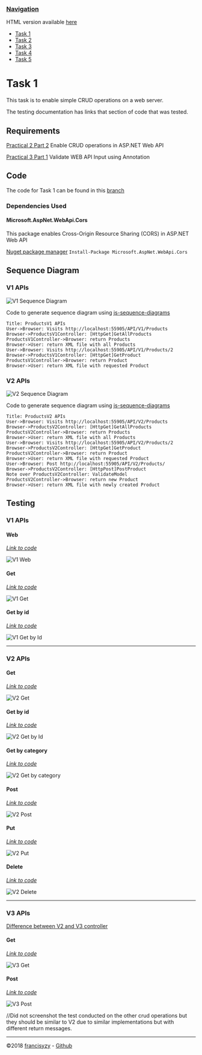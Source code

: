 ### [Navigation](readme.md)

HTML version available [here](https://francisyzy.github.io/CSCAssignment)

- [Task 1](Task1.md#task-1)
- [Task 2](Task2.md#task-2)
- [Task 3](Task3.md#task-3)
- [Task 4](Task4.md#task-4)
- [Task 5](Task5.md#task-5)

# Task 1 

This task is to enable simple CRUD operations on a web server.

The testing documentation has links that section of code that was tested.

## Requirements

[Practical 2 Part 2](https://docs.google.com/document/d/1fQCyw4GJJcSDXCAzRe9RRso-ldYJ3Ygay3UMnpahQM0/edit#bookmark=id.uu2kbbog5u9d)
Enable CRUD operations in ASP.NET Web API

[Practical 3 Part 1](https://docs.google.com/document/d/1a-Q5qkz5xAfHDKnN15zJPM69xpfsH-x7bWPAQid-m7U/edit#heading=h.i10i9kig19vg)
Validate WEB API Input using Annotation

## Code

The code for Task 1 can be found in this [branch](https://github.com/francisyzy/CSCAssignment/tree/Task1)

### Dependencies Used

#### Microsoft.AspNet.WebApi.Cors

This package enables Cross-Origin Resource Sharing (CORS) in ASP.NET Web API

[Nuget package manager](https://www.nuget.org/packages/Microsoft.AspNet.WebApi.Cors)
``` Install-Package Microsoft.AspNet.WebApi.Cors ```

## Sequence Diagram

### V1 APIs

![V1 Sequence Diagram](Pictures/Task1/V1-Sequence.svg)

Code to generate sequence diagram using [js-sequence-diagrams](https://bramp.github.io/js-sequence-diagrams/)
```Sequence
Title: ProductsV1 APIs
User->Browser: Visits http://localhost:55905/API/V1/Products
Browser->ProductsV1Controller: [HttpGet]GetAllProducts
ProductsV1Controller->Browser: return Products
Browser->User: return XML file with all Products
User->Browser: Visits http://localhost:55905/API/V1/Products/2
Browser->ProductsV1Controller: [HttpGet]GetProduct
ProductsV1Controller->Browser: return Product
Browser->User: return XML file with requested Product
```

### V2 APIs

![V2 Sequence Diagram](Pictures/Task1/V2-Sequence.svg)

Code to generate sequence diagram using [js-sequence-diagrams](https://bramp.github.io/js-sequence-diagrams/)
```Sequence
Title: ProductsV2 APIs
User->Browser: Visits http://localhost:55905/API/V2/Products
Browser->ProductsV2Controller: [HttpGet]GetAllProducts
ProductsV2Controller->Browser: return Products
Browser->User: return XML file with all Products
User->Browser: Visits http://localhost:55905/API/V2/Products/2
Browser->ProductsV2Controller: [HttpGet]GetProduct
ProductsV2Controller->Browser: return Product
Browser->User: return XML file with requested Product
User->Browser: Post http://localhost:55905/API/V2/Products/
Browser->ProductsV2Controller: [HttpPost]PostProduct
Note over ProductsV2Controller: ValidateModel
ProductsV2Controller->Browser: return new Product
Browser->User: return XML file with newly created Product
```

## Testing

### V1 APIs

#### Web

*[Link to code](https://github.com/francisyzy/CSCAssignment/blob/Task1/CSCAssignment/index.html)*

![V1 Web](Pictures/Task1/V1-Web.png)

#### Get

*[Link to code](https://github.com/francisyzy/CSCAssignment/blob/Task1/CSCAssignment/Controllers/ProductsV1Controller.cs#L57-L63)*

![V1 Get](Pictures/Task1/V1-Get.png)

#### Get by id

*[Link to code](https://github.com/francisyzy/CSCAssignment/blob/Task1/CSCAssignment/Controllers/ProductsV1Controller.cs#L66-L77)*

![V1 Get by Id](Pictures/Task1/V1-Get-by-Id.png)

---

### V2 APIs

#### Get

*[Link to code](https://github.com/francisyzy/CSCAssignment/blob/Task1/CSCAssignment/Controllers/ProductsV2Controller.cs#L15-L21)*

![V2 Get](Pictures/Task1/V2-Get.png)

#### Get by id

*[Link to code](https://github.com/francisyzy/CSCAssignment/blob/Task1/CSCAssignment/Controllers/ProductsV2Controller.cs#L22-L39)*

![V2 Get by Id](Pictures/Task1/V2-Get-by-Id.png)

#### Get by category

*[Link to code](https://github.com/francisyzy/CSCAssignment/blob/Task1/CSCAssignment/Controllers/ProductsV2Controller.cs#L40-L47)*

![V2 Get by category](Pictures/Task1/V2-Get-by-Cat.png)

#### Post

*[Link to code](https://github.com/francisyzy/CSCAssignment/blob/Task1/CSCAssignment/Controllers/ProductsV2Controller.cs#L48-L66)*

![V2 Post](Pictures/Task1/V2-Post.png)

#### Put

*[Link to code](https://github.com/francisyzy/CSCAssignment/blob/Task1/CSCAssignment/Controllers/ProductsV2Controller.cs#L67-L84)*

![V2 Put](Pictures/Task1/V2-Put.png)

#### Delete

*[Link to code](https://github.com/francisyzy/CSCAssignment/blob/Task1/CSCAssignment/Controllers/ProductsV2Controller.cs#L85-L102)*

![V2 Delete](Pictures/Task1/V2-Delete.png)

---

### V3 APIs

[Difference between V2 and V3 controller](https://www.diffchecker.com/ZfFoaugN)

#### Get

*[Link to code](https://github.com/francisyzy/CSCAssignment/blob/Task1/CSCAssignment/Controllers/ProductsV3Controller.cs#L17-L23)*

![V3 Get](Pictures/Task1/V3-Get.png)

#### Post

*[Link to code](https://github.com/francisyzy/CSCAssignment/blob/Task1/CSCAssignment/Controllers/ProductsV3Controller.cs#L66-L85)*

![V3 Post](Pictures/Task1/V3-Post.png)

//Did not screenshot the test conducted on the other crud operations but they should be similar to V2 due to similar implementations but with different return messages.

---
©2018 [francisyzy](http://francisyzy.github.io) - [Github](https://github.com/francisyzy)